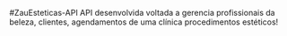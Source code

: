 #ZauEsteticas-API
API desenvolvida voltada a gerencia profissionais da beleza, clientes, agendamentos de uma clínica procedimentos estéticos!  
